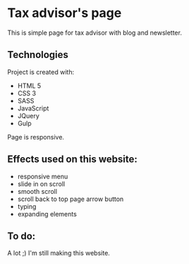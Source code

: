 # Tax advisor's page

This is simple page for tax advisor with blog and newsletter.

## Technologies
Project is created with:
* HTML 5
* CSS 3 
* SASS
* JavaScript
* JQuery
* Gulp

Page is responsive.

## Effects used on this website:
* responsive menu
* slide in on scroll 
* smooth scroll
* scroll back to top page arrow button
* typing
* expanding elements


## To do:
A lot ;) I'm still making this website. 


